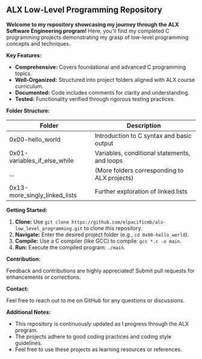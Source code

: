 ## ALX Low-Level Programming Repository

**Welcome to my repository showcasing my journey through the ALX Software Engineering program!** Here, you'll find my completed C programming projects demonstrating my grasp of low-level programming concepts and techniques.

**Key Features:**

* **Comprehensive:** Covers foundational and advanced C programming topics.
* **Well-Organized:** Structured into project folders aligned with ALX course curriculum.
* **Documented:** Code includes comments for clarity and understanding.
* **Tested:** Functionality verified through rigorous testing practices.

**Folder Structure:**

| Folder       | Description                                         |
|--------------|-----------------------------------------------------|
| 0x00-hello_world | Introduction to C syntax and basic output           |
| 0x01-variables_if_else_while | Variables, conditional statements, and loops |
| ...            | (More folders corresponding to ALX projects)      |
| 0x13-more_singly_linked_lists | Further exploration of linked lists |

**Getting Started:**

1. **Clone:** Use `git clone https://github.com/elpacificmb/alx-low_level_programming.git` to clone this repository.
2. **Navigate:** Enter the desired project folder (e.g., `cd 0x00-hello_world`).
3. **Compile:** Use a C compiler (like GCC) to compile: `gcc *.c -o main`.
4. **Run:** Execute the compiled program: `./main`.

**Contribution:**

Feedback and contributions are highly appreciated! Submit pull requests for enhancements or corrections.

**Contact:**

Feel free to reach out to me on GitHub for any questions or discussions.

**Additional Notes:**

* This repository is continuously updated as I progress through the ALX program.
* The projects adhere to good coding practices and coding style guidelines.
* Feel free to use these projects as learning resources or references.
